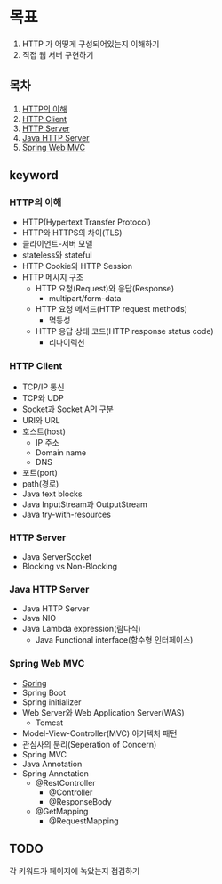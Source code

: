 # 목표

1. HTTP 가 어떻게 구성되어있는지 이해하기
2. 직접 웹 서버 구현하기

## 목차

1. [HTTP의 이해](./understanding-of-http.md)
2. [HTTP Client](./http-client.md)
3. [HTTP Server](./http-server.md)
4. [Java HTTP Server](./java-httpserver.md)
5. [Spring Web MVC](./spring-web-mvc.md)

## keyword

### HTTP의 이해

- HTTP(Hypertext Transfer Protocol)
- HTTP와 HTTPS의 차이(TLS)
- 클라이언트-서버 모델
- stateless와 stateful
- HTTP Cookie와 HTTP Session
- HTTP 메시지 구조
  - HTTP 요청(Request)와 응답(Response)
    - multipart/form-data
  - HTTP 요청 메서드(HTTP request methods)
    - 멱등성
  - HTTP 응답 상태 코드(HTTP response status code)
    - 리다이렉션

### HTTP Client

- TCP/IP 통신
- TCP와 UDP
- Socket과 Socket API 구분
- URI와 URL
- 호스트(host)
  - IP 주소
  - Domain name
  - DNS
- 포트(port)
- path(경로)
- Java text blocks
- Java InputStream과 OutputStream
- Java try-with-resources

### HTTP Server

- Java ServerSocket
- Blocking vs Non-Blocking

### Java HTTP Server

- Java HTTP Server
- Java NIO
- Java Lambda expression(람다식)
  - Java Functional interface(함수형 인터페이스)

### Spring Web MVC

- [Spring](https://docs.spring.io/spring-framework/docs/current/reference/html/overview.html#overview)
- Spring Boot
- Spring initializer
- Web Server와 Web Application Server(WAS)
  - Tomcat
- Model-View-Controller(MVC) 아키텍처 패턴
- 관심사의 분리(Seperation of Concern)
- Spring MVC
- Java Annotation
- Spring Annotation
  - @RestController
    - @Controller
    - @ResponseBody
  - @GetMapping
    - @RequestMapping

## TODO

각 키워드가 페이지에 녹았는지 점검하기
